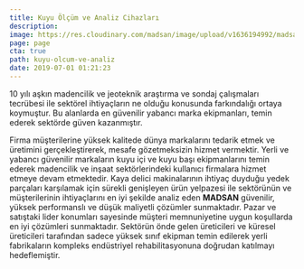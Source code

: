```yaml
---
title: Kuyu Ölçüm ve Analiz Cihazları 
description: 
image: https://res.cloudinary.com/madsan/image/upload/v1636194992/madsan-stock/IMG_3200_nsgux0.jpg
page: page
cta: true
path: kuyu-olcum-ve-analiz
date: 2019-07-01 01:21:23
---
```



10 yılı aşkın madencilik ve jeoteknik araştırma ve sondaj çalışmaları tecrübesi ile sektörel ihtiyaçların ne olduğu konusunda farkındalığı ortaya koymuştur. Bu alanlarda en güvenilir yabancı marka ekipmanları, temin ederek sektörde güven kazanmıştır. 

Firma müşterilerine yüksek kalitede dünya markalarını tedarik etmek ve üretimini gerçekleştirerek, mesafe gözetmeksizin hizmet vermektir. Yerli ve yabancı güvenilir markaların kuyu içi ve kuyu başı ekipmanlarını temin ederek madencilik ve inşaat sektörlerindeki kullanıcı firmalara hizmet etmeye devam etmektedir. Kaya delici makinalarının ihtiyaç duyduğu yedek parçaları karşılamak için sürekli genişleyen ürün yelpazesi ile sektörünün ve müşterilerinin ihtiyaçlarını en iyi şekilde analiz eden **MADSAN** güvenilir, yüksek performanslı ve düşük maliyetli çözümler sunmaktadır. Pazar ve satıştaki lider konumları sayesinde müşteri memnuniyetine uygun koşullarda en iyi çözümleri sunmaktadır. Sektörün önde gelen üreticileri ve küresel üreticileri tarafından sadece yüksek sınıf ekipman temin edilerek yerli fabrikaların kompleks endüstriyel rehabilitasyonuna doğrudan katılmayı hedeflemiştir.
